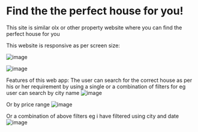 # Find the the perfect house for you!

This site is similar olx or other property website where you can find the perfect house for you 

This website is responsive as per screen size: 

![image](https://github.com/user-attachments/assets/29ea7baf-6fad-4a62-878b-0b731fec19d4) 

![image](https://github.com/user-attachments/assets/a6752f94-c092-459c-bfc4-8b51c89e09d8)



Features of this web app:
The user can search for the correct house as per his or her requirement by using a single or a combination of filters for eg user can search by city name 
![image](https://github.com/user-attachments/assets/0ef02ade-b2dd-4854-b25e-f36fb45ec066)

Or by price range 
![image](https://github.com/user-attachments/assets/6b0ffec4-1582-4339-a9c2-a0d456fcb66a)

Or a combination of above filters eg i have filtered using city and date
![image](https://github.com/user-attachments/assets/d1a33e9d-6ee9-4505-b1de-5d96211af485)



